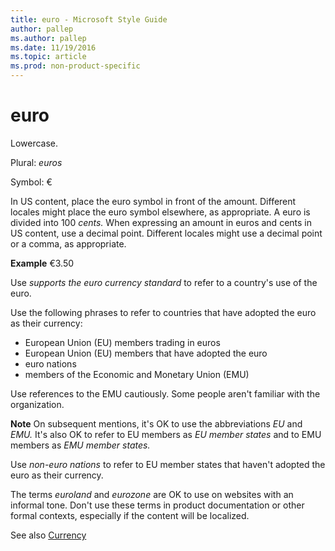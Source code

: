 ```yaml
---
title: euro - Microsoft Style Guide
author: pallep
ms.author: pallep
ms.date: 11/19/2016
ms.topic: article
ms.prod: non-product-specific
---
```


# euro

Lowercase. 

Plural: *euros* 

Symbol: €

In
US content, place the euro symbol in front of the amount. Different
locales might place the euro symbol elsewhere, as appropriate. A euro is divided into 100 *cents.* When
expressing an amount in euros and cents in US content, use a decimal
point. Different locales might use a decimal point or a comma, as
appropriate.

**Example** €3.50

Use *supports the euro currency standard* to refer to a country's use of the euro.

Use the following phrases to refer to countries that have adopted the euro as their currency:

  - European Union (EU) members trading in euros 
  - European Union (EU) members that have adopted the euro 
  - euro nations 
  - members of the Economic and Monetary Union (EMU) 

Use references to the EMU cautiously. Some people aren't familiar with the organization.

**Note** On subsequent mentions, it's OK to use the abbreviations *EU* and *EMU.* It's also OK to refer to EU members as *EU member states* and to EMU members as *EMU member states.*

Use *non-euro nations* to refer to EU member states that haven't adopted the euro as their currency.

The terms *euroland* and *eurozone*
are OK to use on websites with an informal tone. Don't use these
terms in product documentation or other formal contexts, especially if
the content will be localized.

See also [Currency](/style-guide/global-communications/currency)
